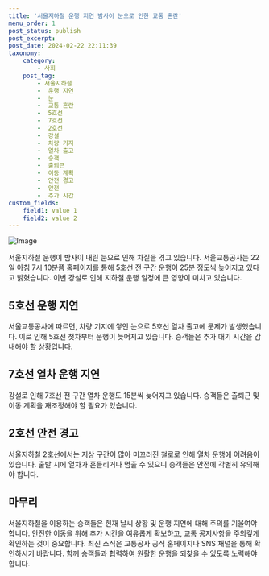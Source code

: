 ```yaml
---
title: '서울지하철 운행 지연 밤사이 눈으로 인한 교통 혼란'
menu_order: 1
post_status: publish
post_excerpt: 
post_date: 2024-02-22 22:11:39
taxonomy:
    category:
        - 사회
    post_tag:
        - 서울지하철
        -  운행 지연
        -  눈
        -  교통 혼란
        -  5호선
        -  7호선
        -  2호선
        -  강설
        -  차량 기지
        -  열차 출고
        -  승객
        -  출퇴근
        -  이동 계획
        -  안전 경고
        -  안전
        -  추가 시간
custom_fields:
    field1: value 1
    field2: value 2
---
```


![Image](https://imgnews.pstatic.net/image/052/2024/02/22/202402220849078025_t_20240222085514396.jpg?type=w647)

서울지하철 운행이 밤사이 내린 눈으로 인해 차질을 겪고 있습니다. 서울교통공사는 22일 아침 7시 10분쯤 홈페이지를 통해 5호선 전 구간 운행이 25분 정도씩 늦어지고 있다고 밝혔습니다. 이번 강설로 인해 지하철 운행 일정에 큰 영향이 미치고 있습니다.
## 5호선 운행 지연
서울교통공사에 따르면, 차량 기지에 쌓인 눈으로 5호선 열차 출고에 문제가 발생했습니다. 이로 인해 5호선 첫차부터 운행이 늦어지고 있습니다. 승객들은 추가 대기 시간을 감내해야 할 상황입니다.
## 7호선 열차 운행 지연
강설로 인해 7호선 전 구간 열차 운행도 15분씩 늦어지고 있습니다. 승객들은 출퇴근 및 이동 계획을 재조정해야 할 필요가 있습니다.
## 2호선 안전 경고
서울지하철 2호선에서는 지상 구간이 많아 미끄러진 철로로 인해 열차 운행에 어려움이 있습니다. 출발 시에 열차가 흔들리거나 멈출 수 있으니 승객들은 안전에 각별히 유의해야 합니다.
## 마무리
서울지하철을 이용하는 승객들은 현재 날씨 상황 및 운행 지연에 대해 주의를 기울여야 합니다. 안전한 이동을 위해 추가 시간을 여유롭게 확보하고, 교통 공지사항을 주의깊게 확인하는 것이 중요합니다. 최신 소식은 교통공사 공식 홈페이지나 SNS 채널을 통해 확인하시기 바랍니다. 함께 승객들과 협력하여 원활한 운행을 되찾을 수 있도록 노력해야 합니다.
